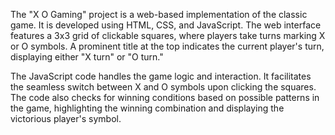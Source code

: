 The "X O Gaming" project is a web-based implementation of the classic game. It is developed using HTML, CSS, and JavaScript. The web interface features a 3x3 grid of clickable squares, where players take turns marking X or O symbols. A prominent title at the top indicates the current player's turn, displaying either "X turn" or "O turn."

The JavaScript code handles the game logic and interaction. It facilitates the seamless switch between X and O symbols upon clicking the squares. The code also checks for winning conditions based on possible patterns in the game, highlighting the winning combination and displaying the victorious player's symbol.
